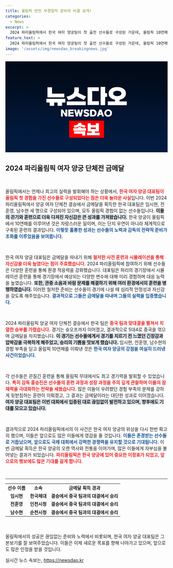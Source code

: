 ```yaml
---
title: 올림픽 반전 무경험자 준비의 비결 공개!
categories:
  - News
excerpt: >
  2024 파리올림픽에서 한국 여자 양궁팀이 첫 출전 선수들로 구성된 가운데, 올림픽 10연패라는 놀라운 업적을 달성했습니다. 철저한 시뮬레이션 훈련과 자신감이 빛을 발하며, 중국을 꺾고 금메달을 거머쥐었죠.
feature_text: >
  2024 파리올림픽에서 한국 여자 양궁팀이 첫 출전 선수들로 구성된 가운데, 올림픽 10연패라는 놀라운 업적을 달성했습니다. 철저한 시뮬레이션 훈련과 자신감이 빛을 발하며, 중국을 꺾고 금메달을 거머쥐었죠.
image: '/assets/img/newsdao_breakingnews.jpg'
---
```


<p><img src="/assets/img/newsdao_breakingnews.jpg" alt="implanttips 속보" /></p>

<h2 data-ke-size="size26">2024 파리올림픽 여자 양궁 단체전 금메달</h2>

<p data-ke-size="size16">&nbsp;</p>

<p>올림픽에서는 언제나 최고의 실력을 발휘해야 하는 상황에서, <b><span style="color: #ee2323;">한국 여자 양궁 대표팀이 올림픽 첫 경험을 가진 선수들로 구성되었다는 점은 더욱 놀라운 사실</span></b>입니다. 이번 2024 파리올림픽에서 양궁 여자 단체전 결승에서 금메달을 획득한 한국 대표팀은 임시현, 전훈영, 남수현 세 명으로 구성되어 있으며, 모두 올림픽 경험이 없는 선수들입니다. <b><span style="background-color: #21538527;">이들의 끈기와 훈련으로 더욱 다져진 자신감은 큰 성과를 가져왔습니다.</span></b> 한국 양궁이 올림픽에서 10연패를 이루어낸 것은 자랑스러운 일이며, 이는 단지 우연이 아니라 체계적으로 구축된 훈련의 결과입니다. <b><span style="color: #1a5490;">이렇듯 훌륭한 성과는 선수들의 노력과 감독의 전략적 준비가 조화를 이루었음을 보여줍니다.</span></b></p>

<p data-ke-size="size16">&nbsp;</p>

<p>한국 여자 양궁 대표팀은 금메달을 따내기 위해 <b><span style="color: #ee2323;">철저한 사전 훈련과 시뮬레이션을 통해 자신감을 더욱 높였다는 점이 주효했습니다.</span></b> 2024 파리올림픽에 참여하기 위해 선수들은 다양한 훈련을 통해 환경 적응력을 강화했습니다. 대표팀은 파리의 경기장에서 시뮬레이션 훈련을 통해 경기장에서 예상되는 다양한 변수에 대해 미리 경험하며 대응 능력을 높였습니다. <b><span style="background-color: #21538527;">또한, 관중 소음과 바람 문제를 해결하기 위해 여러 환경에서의 훈련을 병행하였습니다.</span></b> 이러한 철저한 준비는 선수들이 경기에 나설 때 심리적 안정성과 자신감을 갖도록 해주었습니다. <b><span style="color: #1a5490;">결과적으로 그들은 금메달을 따내며 그들의 실력을 입증했습니다.</span></b></p>

<p data-ke-size="size16">&nbsp;</p>

<p>2024 파리올림픽 양궁 여자 단체전 결승에서 한국 팀은 <b><span style="color: #ee2323;">중국 팀과 맞대결을 펼쳐서 치열한 승부를 가렸습니다.</span></b> 경기는 슛오프까지 이어졌고, 결과적으로 5대4로 중국을 꺾으며 금메달을 차지했습니다. <b><span style="background-color: #21538527;">이 경기는 선수들에게서 경기를 치르기 전 느꼈던 긴장감과 압박감을 극복하게 해주었고, 승리의 기쁨을 맛보게 했습니다.</span></b> 임시현, 전훈영, 남수현의 경험 부족을 딛고 올림픽 10연패를 이뤄낸 것은 <b><span style="color: #1a5490;">한국 여자 양궁의 강점을 여실히 드러낸 사건이었습니다.</span></b></p>

<p data-ke-size="size16">&nbsp;</p>

<p>각 선수들은 끈질긴 훈련을 통해 올림픽 무대에서도 최고 경기력을 발휘할 수 있었습니다. <b><span style="color: #ee2323;">특히 감독 홍승진은 선수들의 훈련 과정과 성장 과정을 주의 깊게 관찰하며 이들의 잠재력을 극대화하는 전략을 세웠습니다.</span></b> 많은 이들이 우려했던 경험 부족의 문제를 강하게 뒷받침하는 훈련이 이뤄졌고, 그 결과는 금메달이라는 대단한 성과로 이어졌습니다. <b><span style="background-color: #21538527;">여자 양궁 대표팀은 이번 대회에서 입증된 대로 끊임없이 발전하고 있으며, 향후에도 기대를 모으고 있습니다.</span></b></p>

<p data-ke-size="size16">&nbsp;</p>

<p>결과적으로 2024 파리올림픽에서의 이 사건은 한국 여자 양궁의 위상을 다시 한번 확고히 했으며, 이들은 앞으로도 많은 이들에게 영감을 줄 것입니다. <b><span style="color: #1a5490;">이들은 존경받는 선수들로 거듭났으며, 앞으로도 국제 대회에서 강력한 경쟁력을 유지할 것으로 기대됩니다.</span></b> 이번 금메달 획득은 한국 양궁의 오랜 역사와 전통을 이어가며, 많은 이들에게 자부심을 불어넣는 결과가 되었습니다. <b><span style="color: #ee2323;">파리올림픽은 한국 양궁에 있어 중요한 이정표가 되었고, 앞으로의 행보에도 많은 기대를 걸게 합니다.</span></b></p>

<p data-ke-size="size16">&nbsp;</p>

<hr />

<table style="width: 100%; border-collapse: collapse; border: none; margin-bottom: 20px;">
  <tbody>
    <tr>
      <td style="text-align: center; height: 17px;"><b>선수 이름</b></td>
      <td style="text-align: center; height: 17px;"><b>소속</b></td>
      <td style="text-align: center; height: 17px;"><b>금메달 획득 경과</b></td>
    </tr>
    <tr>
      <td style="text-align: center; height: 17px;"><b>임시현</b></td>
      <td style="text-align: center; height: 17px;"><b>한국체대</b></td>
      <td style="text-align: center; height: 17px;"><b>결승에서 중국 팀과의 대결에서 승리</b></td>
    </tr>
    <tr>
      <td style="text-align: center; height: 17px;"><b>전훈영</b></td>
      <td style="text-align: center; height: 17px;"><b>인천시청</b></td>
      <td style="text-align: center; height: 17px;"><b>결승에서 중국 팀과의 대결에서 승리</b></td>
    </tr>
    <tr>
      <td style="text-align: center; height: 17px;"><b>남수현</b></td>
      <td style="text-align: center; height: 17px;"><b>순천시청</b></td>
      <td style="text-align: center; height: 17px;"><b>결승에서 중국 팀과의 대결에서 승리</b></td>
    </tr>
  </tbody>
</table>

<p data-ke-size="size16">&nbsp;</p>

<p>올림픽에서의 성공은 끊임없는 준비와 노력에서 비롯되며, 한국 여자 양궁 대표팀은 그 본보기를 잘 보여주었습니다. 이들은 이제 새로운 목표를 향해 나아가고 있으며, 앞으로도 많은 인정을 받을 것입니다.</p>
실시간 뉴스 속보는, <a href="https://newsdao.kr" rel="dofollow">https://newsdao.kr</a>


